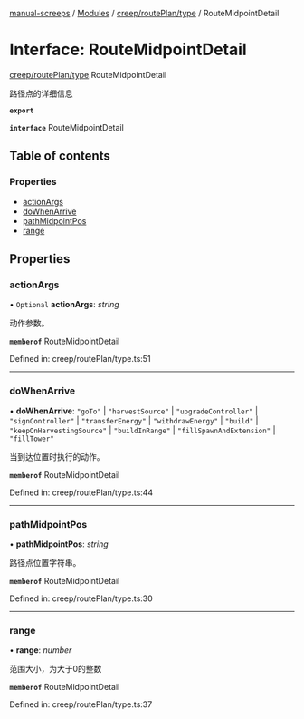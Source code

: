 [manual-screeps](../README.md) / [Modules](../modules.md) / [creep/routePlan/type](../modules/creep_routeplan_type.md) / RouteMidpointDetail

# Interface: RouteMidpointDetail

[creep/routePlan/type](../modules/creep_routeplan_type.md).RouteMidpointDetail

路径点的详细信息

**`export`**

**`interface`** RouteMidpointDetail

## Table of contents

### Properties

- [actionArgs](creep_routeplan_type.routemidpointdetail.md#actionargs)
- [doWhenArrive](creep_routeplan_type.routemidpointdetail.md#dowhenarrive)
- [pathMidpointPos](creep_routeplan_type.routemidpointdetail.md#pathmidpointpos)
- [range](creep_routeplan_type.routemidpointdetail.md#range)

## Properties

### actionArgs

• `Optional` **actionArgs**: *string*

动作参数。

**`memberof`** RouteMidpointDetail

Defined in: creep/routePlan/type.ts:51

___

### doWhenArrive

• **doWhenArrive**: ``"goTo"`` \| ``"harvestSource"`` \| ``"upgradeController"`` \| ``"signController"`` \| ``"transferEnergy"`` \| ``"withdrawEnergy"`` \| ``"build"`` \| ``"keepOnHarvestingSource"`` \| ``"buildInRange"`` \| ``"fillSpawnAndExtension"`` \| ``"fillTower"``

当到达位置时执行的动作。

**`memberof`** RouteMidpointDetail

Defined in: creep/routePlan/type.ts:44

___

### pathMidpointPos

• **pathMidpointPos**: *string*

路径点位置字符串。

**`memberof`** RouteMidpointDetail

Defined in: creep/routePlan/type.ts:30

___

### range

• **range**: *number*

范围大小，为大于0的整数

**`memberof`** RouteMidpointDetail

Defined in: creep/routePlan/type.ts:37
